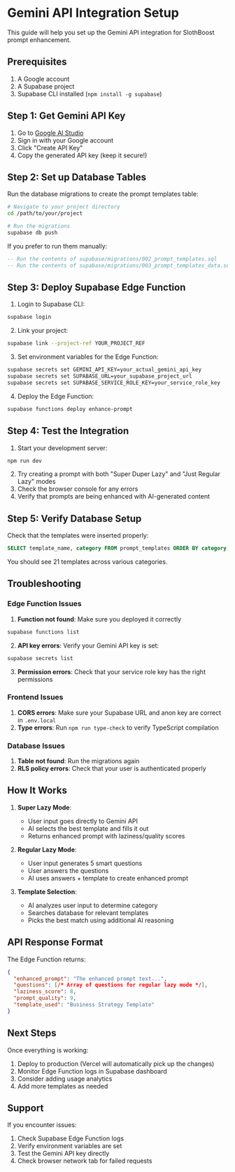 # Gemini API Integration Setup

This guide will help you set up the Gemini API integration for SlothBoost prompt enhancement.

## Prerequisites

1. A Google account
2. A Supabase project
3. Supabase CLI installed (`npm install -g supabase`)

## Step 1: Get Gemini API Key

1. Go to [Google AI Studio](https://makersuite.google.com/app/apikey)
2. Sign in with your Google account
3. Click "Create API Key"
4. Copy the generated API key (keep it secure!)

## Step 2: Set up Database Tables

Run the database migrations to create the prompt templates table:

```bash
# Navigate to your project directory
cd /path/to/your/project

# Run the migrations
supabase db push
```

If you prefer to run them manually:

```sql
-- Run the contents of supabase/migrations/002_prompt_templates.sql
-- Run the contents of supabase/migrations/003_prompt_templates_data.sql
```

## Step 3: Deploy Supabase Edge Function

1. Login to Supabase CLI:
```bash
supabase login
```

2. Link your project:
```bash
supabase link --project-ref YOUR_PROJECT_REF
```

3. Set environment variables for the Edge Function:
```bash
supabase secrets set GEMINI_API_KEY=your_actual_gemini_api_key
supabase secrets set SUPABASE_URL=your_supabase_project_url  
supabase secrets set SUPABASE_SERVICE_ROLE_KEY=your_service_role_key
```

4. Deploy the Edge Function:
```bash
supabase functions deploy enhance-prompt
```

## Step 4: Test the Integration

1. Start your development server:
```bash
npm run dev
```

2. Try creating a prompt with both "Super Duper Lazy" and "Just Regular Lazy" modes
3. Check the browser console for any errors
4. Verify that prompts are being enhanced with AI-generated content

## Step 5: Verify Database Setup

Check that the templates were inserted properly:

```sql
SELECT template_name, category FROM prompt_templates ORDER BY category, template_name;
```

You should see 21 templates across various categories.

## Troubleshooting

### Edge Function Issues

1. **Function not found**: Make sure you deployed it correctly
```bash
supabase functions list
```

2. **API key errors**: Verify your Gemini API key is set:
```bash
supabase secrets list
```

3. **Permission errors**: Check that your service role key has the right permissions

### Frontend Issues

1. **CORS errors**: Make sure your Supabase URL and anon key are correct in `.env.local`
2. **Type errors**: Run `npm run type-check` to verify TypeScript compilation

### Database Issues

1. **Table not found**: Run the migrations again
2. **RLS policy errors**: Check that your user is authenticated properly

## How It Works

1. **Super Lazy Mode**: 
   - User input goes directly to Gemini API
   - AI selects the best template and fills it out
   - Returns enhanced prompt with laziness/quality scores

2. **Regular Lazy Mode**:
   - User input generates 5 smart questions
   - User answers the questions
   - AI uses answers + template to create enhanced prompt

3. **Template Selection**:
   - AI analyzes user input to determine category
   - Searches database for relevant templates
   - Picks the best match using additional AI reasoning

## API Response Format

The Edge Function returns:

```json
{
  "enhanced_prompt": "The enhanced prompt text...",
  "questions": [/* Array of questions for regular lazy mode */],
  "laziness_score": 8,
  "prompt_quality": 9,
  "template_used": "Business Strategy Template"
}
```

## Next Steps

Once everything is working:

1. Deploy to production (Vercel will automatically pick up the changes)
2. Monitor Edge Function logs in Supabase dashboard
3. Consider adding usage analytics
4. Add more templates as needed

## Support

If you encounter issues:

1. Check Supabase Edge Function logs
2. Verify environment variables are set
3. Test the Gemini API key directly
4. Check browser network tab for failed requests